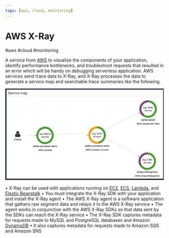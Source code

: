 ```yaml
---
tags: [aws, cloud, monitoring]
---
```

# AWS X-Ray
#aws #cloud #monitoring 

A service from [AWS](Cloud%20Computing/AWS/AWS.md) to visualize the components of your application, identify performance bottlenecks, and troubleshoot requests that resulted in an error which will be handy on debugging serverless application. AWS services send trace data to X-Ray, and X-Ray processes the data to generate a service map and searchable trace summaries like the following.

![](Attachments/Pasted%20image%2020230325012856.png)


• X-Ray can be used with applications running on [EC2](Cloud%20Computing/AWS/Compute/EC2.md), [ECS](Cloud%20Computing/AWS/Compute/ECS.md), [Lambda](Cloud%20Computing/AWS/Compute/Lambda.md), and [Elastic Beanstalk](Elastic%20Beanstalk)
• You must integrate the X-Ray SDK with your application and install the X-Ray agent
• The AWS X-Ray agent is a software application that gathers raw segment data and relays it to the AWS X-Ray service
• The agent works in conjunction with the AWS X-Ray SDKs so that data sent by the SDKs can reach the X-Ray service
• The X-Ray SDK captures metadata for requests made to MySQL and PostgreSQL databases and Amazon [DynamoDB](Cloud%20Computing/AWS/Databases/DynamoDB.md)
• It also captures metadata for requests made to Amazon SQS and Amazon SNS